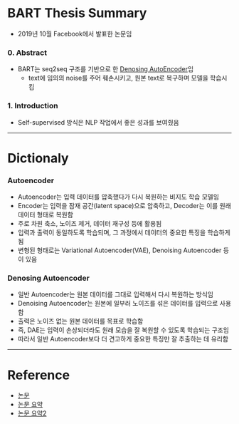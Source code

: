 
# BART Thesis Summary 

- 2019년 10월 Facebook에서 발표한 논문임

### 0. Abstract

- BART는 seq2seq 구조를 기반으로 한 [Denosing AutoEncoder](#denosing-autoencoder)임
    - text에 임의의 noise를 주어 훼손시키고, 원본 text로 복구하며 모델을 학습시킴

### 1. Introduction

- Self-supervised 방식은 NLP 작업에서 좋은 성과를 보여줬음




---

# Dictionaly

### Autoencoder

- Autoencoder는 입력 데이터를 압축했다가 다시 복원하는 비지도 학습 모델임
- Encoder는 입력을 잠재 공간(latent space)으로 압축하고, Decoder는 이를 원래 데이터 형태로 복원함
- 주로 차원 축소, 노이즈 제거, 데이터 재구성 등에 활용됨
- 입력과 출력이 동일하도록 학습되며, 그 과정에서 데이터의 중요한 특징을 학습하게 됨
- 변형된 형태로는 Variational Autoencoder(VAE), Denoising Autoencoder 등이 있음

### Denosing Autoencoder

- 일반 Autoencoder는 원본 데이터를 그대로 입력해서 다시 복원하는 방식임
- Denoising Autoencoder는 원본에 일부러 노이즈를 섞은 데이터를 입력으로 사용함
- 출력은 노이즈 없는 원본 데이터를 목표로 학습함
- 즉, DAE는 입력이 손상되더라도 원래 모습을 잘 복원할 수 있도록 학습되는 구조임
- 따라서 일반 Autoencoder보다 더 견고하게 중요한 특징만 잘 추출하는 데 유리함




---

# Reference

- [논문](https://arxiv.org/pdf/1910.13461)
- [논문 요약](https://velog.io/@tobigs-nlp/BART-Denoising-Sequence-to-Sequence-Pre-training-for-Natural-Language-Generation-Translation-and-Comprehension)
- [논문 요약2](https://velog.io/@dutch-tulip/BART)